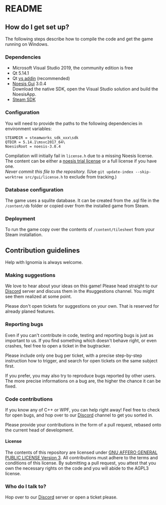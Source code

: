 # README #

## How do I get set up? ##

The following steps describe how to compile the code and get the game running on Windows.

### Dependencies ###

* Microsoft Visual Studio 2019, the community edition is free
* Qt 5.14.1
* Qt [vs addin](http://download.qt.io/official_releases/vsaddin/2.5.2/) (recommended)
* [Noesis Gui](https://www.noesisengine.com/developers/downloads.php) 3.0.4 \
  Download the native SDK, open the Visual Studio solution and build the NoesisApp.
* [Steam SDK](https://partner.steamgames.com/doc/sdk)

### Configuration ###
You will need to provide the paths to the following dependencies in environment variables:

	STEAMDIR = steamworks_sdk_xxx\sdk
	QTDIR = 5.14.1\msvc2017_64\
	NoesisRoot = noesis-3.0.4
	
Compilation will initially fail in `license.h` due to a missing Noesis license. \
The content can be either a [noesis trial license](https://www.noesisengine.com/trial/) or a full license if you have 
one. \
*Never commit this file to the repository.* (Use `git update-index --skip-worktree src/gui/license.h` to exclude from tracking.)

	
### Database configuration ###

The game uses a squlite database. It can be created from the .sql file in the `/content/db` folder or copied
over from the installed game from Steam.

### Deployment ###

To run the game copy over the contents of `/content/tilesheet` from your Steam installation.

## Contribution guidelines ##

Help with Ignomia is always welcome.

### Making suggestions ###

We love to hear about your ideas on this game! Please head straight to our [Discord](https://discord.gg/DCSmxVD) server and discuss them in the #suggestions channel. You might see them realized at some point.

Please don't open tickets for suggestions on your own. That is reserved for already planed features.

### Reporting bugs ###

Even if you can't contribute in code, testing and reporting bugs is just as important to us. If you find something which doesn't behave right, or even crashes, feel free to open a ticket in the bugtracker.

Please include only one bug per ticket, with a precise step-by-step instruction how to trigger, and search for open tickets on the same subject first.

If you prefer, you may also try to reproduce bugs reported by other users. The more precise informations on a bug are, the higher the chance it can be fixed.

### Code contributions ###

If you know any of C++ or WPF, you can help right away! Feel free to check for open bugs, and hop over to our [Discord](https://discord.gg/DCSmxVD) channel to get you sorted in.

Please provide your contributions in the form of a pull request, rebased onto the current head of development.

#### License ####

The contents of this repository are licensed under [GNU AFFERO GENERAL PUBLIC LICENSE Version 3](LICENSE). All contributions must adhere to the terms and conditions of this license. By submitting a pull request, you attest that you own the necessary rights on the code and you will abide to the AGPL3 license.

### Who do I talk to? ###

Hop over to our [Discord](https://discord.gg/DCSmxVD) server or open a ticket please.